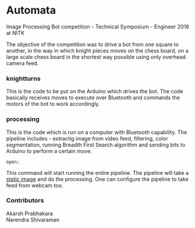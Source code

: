 # Automata
Image Processing Bot competition - Technical Symposium - Engineer 2016 at NITK

The objective of the competition was to drive a bot from one square to another, in the way in which knight pieces moves on the chess board, on a large scale chess board in the shortest way possible using only overhead camera feed. 

### knightturns

This is the code to be put on the Arduino which drives the bot. The code basically receives moves to execute over Bluetooth and commands the motors of the bot to work accordingly.

### processing

This is the code which is run on a computer with Bluetooth capability. The pipeline includes - extractig image from video feed, filtering, color segmentation, running Breadth First Search algorithm and sending bits to Arduino to perform a certain move.

```
open;
```

This command will start running the entire pipeline. The pipeline will take a [static image](./arena.jpg) and do the processing. One can configure the pipeline to take feed from webcam too. 

### Contributors

Akarsh Prabhakara  
Narendra Shivaraman  
